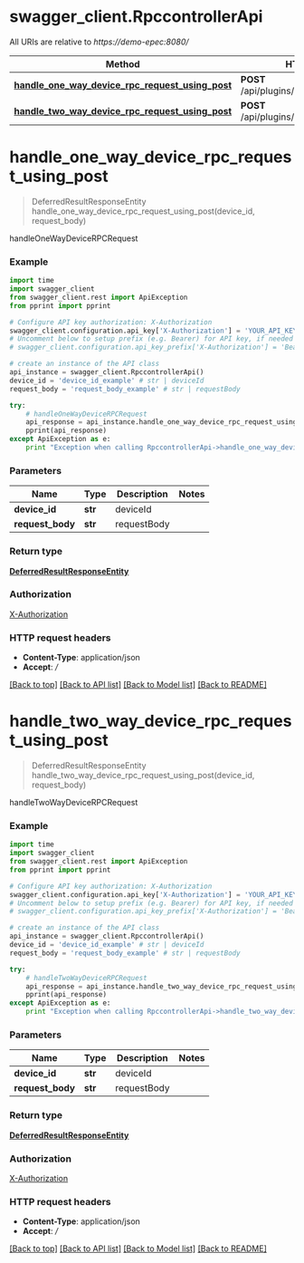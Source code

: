 # swagger_client.RpccontrollerApi

All URIs are relative to *https://demo-epec:8080/*

Method | HTTP request | Description
------------- | ------------- | -------------
[**handle_one_way_device_rpc_request_using_post**](RpccontrollerApi.md#handle_one_way_device_rpc_request_using_post) | **POST** /api/plugins/rpc/oneway/{deviceId} | handleOneWayDeviceRPCRequest
[**handle_two_way_device_rpc_request_using_post**](RpccontrollerApi.md#handle_two_way_device_rpc_request_using_post) | **POST** /api/plugins/rpc/twoway/{deviceId} | handleTwoWayDeviceRPCRequest


# **handle_one_way_device_rpc_request_using_post**
> DeferredResultResponseEntity handle_one_way_device_rpc_request_using_post(device_id, request_body)

handleOneWayDeviceRPCRequest

### Example 
```python
import time
import swagger_client
from swagger_client.rest import ApiException
from pprint import pprint

# Configure API key authorization: X-Authorization
swagger_client.configuration.api_key['X-Authorization'] = 'YOUR_API_KEY'
# Uncomment below to setup prefix (e.g. Bearer) for API key, if needed
# swagger_client.configuration.api_key_prefix['X-Authorization'] = 'Bearer'

# create an instance of the API class
api_instance = swagger_client.RpccontrollerApi()
device_id = 'device_id_example' # str | deviceId
request_body = 'request_body_example' # str | requestBody

try: 
    # handleOneWayDeviceRPCRequest
    api_response = api_instance.handle_one_way_device_rpc_request_using_post(device_id, request_body)
    pprint(api_response)
except ApiException as e:
    print "Exception when calling RpccontrollerApi->handle_one_way_device_rpc_request_using_post: %s\n" % e
```

### Parameters

Name | Type | Description  | Notes
------------- | ------------- | ------------- | -------------
 **device_id** | **str**| deviceId | 
 **request_body** | **str**| requestBody | 

### Return type

[**DeferredResultResponseEntity**](DeferredResultResponseEntity.md)

### Authorization

[X-Authorization](../README.md#X-Authorization)

### HTTP request headers

 - **Content-Type**: application/json
 - **Accept**: */*

[[Back to top]](#) [[Back to API list]](../README.md#documentation-for-api-endpoints) [[Back to Model list]](../README.md#documentation-for-models) [[Back to README]](../README.md)

# **handle_two_way_device_rpc_request_using_post**
> DeferredResultResponseEntity handle_two_way_device_rpc_request_using_post(device_id, request_body)

handleTwoWayDeviceRPCRequest

### Example 
```python
import time
import swagger_client
from swagger_client.rest import ApiException
from pprint import pprint

# Configure API key authorization: X-Authorization
swagger_client.configuration.api_key['X-Authorization'] = 'YOUR_API_KEY'
# Uncomment below to setup prefix (e.g. Bearer) for API key, if needed
# swagger_client.configuration.api_key_prefix['X-Authorization'] = 'Bearer'

# create an instance of the API class
api_instance = swagger_client.RpccontrollerApi()
device_id = 'device_id_example' # str | deviceId
request_body = 'request_body_example' # str | requestBody

try: 
    # handleTwoWayDeviceRPCRequest
    api_response = api_instance.handle_two_way_device_rpc_request_using_post(device_id, request_body)
    pprint(api_response)
except ApiException as e:
    print "Exception when calling RpccontrollerApi->handle_two_way_device_rpc_request_using_post: %s\n" % e
```

### Parameters

Name | Type | Description  | Notes
------------- | ------------- | ------------- | -------------
 **device_id** | **str**| deviceId | 
 **request_body** | **str**| requestBody | 

### Return type

[**DeferredResultResponseEntity**](DeferredResultResponseEntity.md)

### Authorization

[X-Authorization](../README.md#X-Authorization)

### HTTP request headers

 - **Content-Type**: application/json
 - **Accept**: */*

[[Back to top]](#) [[Back to API list]](../README.md#documentation-for-api-endpoints) [[Back to Model list]](../README.md#documentation-for-models) [[Back to README]](../README.md)

